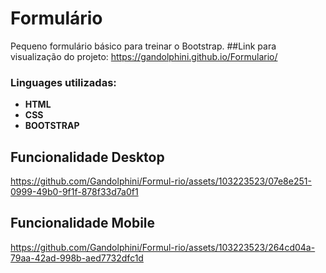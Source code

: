 # Formulário
Pequeno formulário básico para treinar o Bootstrap.
##Link para visualização do projeto: https://gandolphini.github.io/Formulario/
### Linguages utilizadas:

- **HTML**
- **CSS**
- **BOOTSTRAP**



## Funcionalidade Desktop
https://github.com/Gandolphini/Formul-rio/assets/103223523/07e8e251-0999-49b0-9f1f-878f33d7a0f1



## Funcionalidade Mobile 
https://github.com/Gandolphini/Formul-rio/assets/103223523/264cd04a-79aa-42ad-998b-aed7732dfc1d






